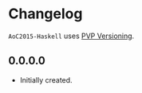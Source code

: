 # Changelog

`AoC2015-Haskell` uses [PVP Versioning][1].

## 0.0.0.0

* Initially created.

[1]: https://pvp.haskell.org
